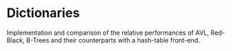 Dictionaries
============

Implementation and comparison of the relative performances of AVL, Red- Black, B-Trees and their counterparts with a hash-table front-end.
